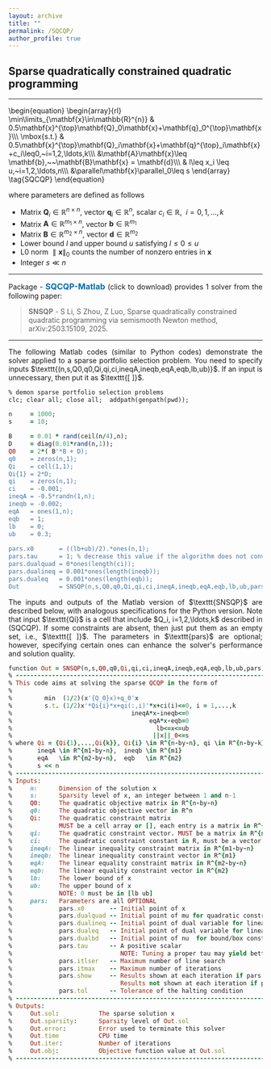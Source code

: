 ```yaml
---
layout: archive
title: ""   
permalink: /SQCQP/
author_profile: true
---
```


<style>
a:link {
  text-decoration: none;
}

a:visited {
  text-decoration: none;
}

a:hover {
  text-decoration: underline;
}

a:active {
  text-decoration: underline;
}
</style>


## Sparse quadratically constrained quadratic programming
---
\begin{equation}
\begin{array}{rl}
\min\limits_{\mathbf{x}\in\mathbb{R}^{n}} &  0.5\mathbf{x}^{\top}\mathbf{Q}_0\mathbf{x}+\mathbf{q}_0^{\top}\mathbf{x}\\\\\\
\mbox{s.t.} & 0.5\mathbf{x}^{\top}\mathbf{Q}_i\mathbf{x}+\mathbf{q}^{\top}_i\mathbf{x}+c_i\leq0,~i=1,2,\ldots,k\\\\\\
&\mathbf{A}\mathbf{x}\leq \mathbf{b},~~\mathbf{B}\mathbf{x} = \mathbf{d}\\\\\\
& l\leq x_i \leq u,~i=1,2,\ldots,n\\\\\\
&\parallel\mathbf{x}\parallel_0\leq s
\end{array} \tag{SQCQP}
\end{equation}

where parameters are defined as follows
- Matrix $\mathbf{Q}_i\in\mathbb{R}^{n\times n}$, vector $\mathbf{q}_i\in\mathbb{R}^{n}$, scalar $c_i\in\mathbb{R},~~i=0,1,\ldots,k$
- Matrix $\mathbf{A}\in\mathbb{R}^{m_1\times n}$, vector $\mathbf{b}\in\mathbb{R}^{m_1}$
- Matrix $\mathbf{B}\in\mathbb{R}^{m_2\times n}$, vector $\mathbf{d}\in\mathbb{R}^{m_2}$
- Lower bound $l$ and upper bound $u$ satisfying $l \leq 0 \leq u$
- L0 norm $\parallel\mathbf{x}\parallel_0$ counts the number of nonzero entries in $\mathbf{x}$
- Integer $s\ll n$ 
         
--- 
<div style="text-align:justify;">
Package - <a style="font-size: 16px; font-weight: bold;color:#006DB0" href="\files\SQCQP-Matlab.zip" target="_blank">SQCQP-Matlab</a> (click to download) provides 1 solver from the following paper:</div>

> <b style="font-size:14px;color:#777777">SNSQP</b> - <span style="font-size: 14px"> S Li, S  Zhou, Z  Luo, Sparse quadratically constrained quadratic programming via semismooth Newton method, arXiv:2503.15109, 2025. </span>

---
<div style="text-align:justify;">
The following Matlab codes (similar to Python codes) demonstrate the solver applied to a sparse portfolio selection problem. You need to specify inputs $\texttt{(n,s,Q0,q0,Qi,qi,ci,ineqA,ineqb,eqA,eqb,lb,ub)}$. If an input is unnecessary, then put it as $\texttt{[ ]}$.
</div>

<p style="line-height: 1;"></p>

```ruby
% demon sparse portfolio selection problems
clc; clear all; close all;  addpath(genpath(pwd));

n     = 1000;
s     = 10;

B     = 0.01 * rand(ceil(n/4),n);
D     = diag(0.01*rand(n,1));
Q0    = 2*( B'*B + D);
q0    = zeros(n,1); 
Qi    = cell(1,1);
Qi{1} = 2*D;
qi    = zeros(n,1);
ci    = -0.001;
ineqA = -0.5*randn(1,n);
ineqb = -0.002;
eqA   = ones(1,n);
eqb   = 1;
lb    = 0;
ub    = 0.3;
    
pars.x0       = ((lb+ub)/2).*ones(n,1);
pars.tau      = 1; % decrease this value if the algorithm does not converge
pars.dualquad = 0*ones(length(ci));
pars.dualineq = 0.001*ones(length(ineqb)); 
pars.dualeq   = 0.001*ones(length(eqb));
Out           = SNSQP(n,s,Q0,q0,Qi,qi,ci,ineqA,ineqb,eqA,eqb,lb,ub,pars);
```

<div style="text-align:justify;">
The inputs and outputs of the Matlab version of $\texttt{SNSQP}$ are described below, with analogous specifications for the Python version. Note that input $\texttt{Qi}$ is a cell that include $Q_i, i=1,2,\ldots,k$ described in (SQCQP). If some constraints are absent, then just put them as an empty set, i.e.,  $\texttt{[ ]}$. The parameters in $\texttt{pars}$ are optional; however, specifying certain ones can enhance the solver's performance and solution quality.
</div>

<p style="line-height: 1;"></p>

```ruby
function Out = SNSQP(n,s,Q0,q0,Qi,qi,ci,ineqA,ineqb,eqA,eqb,lb,ub,pars)
% --------------------------------------------------------------------------------------------------
% This code aims at solving the sparse QCQP in the form of
%
%         min  (1/2)(x'{Q_0}x)+q_0'x  
%         s.t. (1/2)x'*Qi{i}*x+qi(:,i)'*x+ci(i)<=0, i = 1,...,k 
%                                 ineqA*x-ineqb<=0 
%                                      eqA*x-eqb=0 
%                                        lb<=x<=ub 
%                                       ||x||_0<=s 
% where Qi = {Qi{1},...,Qi{k}}, Qi{i} \in R^{n-by-n}, qi \in R^{n-by-k},  ci \in R^{k}
%       ineqA \in R^{m1-by-n},  ineqb \in R^{m1} 
%       eqA   \in R^{m2-by-n},  eqb   \in R^{m2}
%       s << n
% --------------------------------------------------------------------------------------------------           
% Inputs:
%     n:      Dimension of the solution x                                                 (REQUIRED)
%     s:      Sparsity level of x, an integer between 1 and n-1                           (REQUIRED)
%     Q0:     The quadratic objective matrix in R^{n-by-n}                                (REQUIRED)        
%     q0:     The quadratic objective vector in R^n                                       (REQUIRED)
%     Qi:     The quadratic constraint matrix                                             (OPTIONAL) 
%             MUST be a cell array or [], each entry is a matrix in R^{n-by-n}           
%     qi:     The quadratic constraint vector. MUST be a matrix in R^{n-by-k} or []       (OPTIONAL)           
%     ci:     The quadratic constraint constant in R, must be a vector or []              (OPTIONAL)
%     ineqA:  The linear inequality constraint matrix in R^{m1-by-n}   or []              (OPTIONAL)
%     ineqb:  The linear inequality constraint vector in R^{m1}        or []              (OPTIONAL)
%     eqA:    The linear equality constraint matrix in R^{m2-by-n}     or []              (OPTIONAL)
%     eqb:    The linear equality constraint vector in R^{m2}          or []              (OPTIONAL)
%     lb:     The lower bound of x                                                        (OPTIONAL)
%     ub:     The upper bound of x                                                        (OPTIONAL)
%             NOTE: 0 must be in [lb ub]
%     pars:   Parameters are all OPTIONAL
%             pars.x0       -- Initial point of x                                     (default zeros(n,1))
%             pars.dualquad -- Initial point of mu for quadratic constraints          (default zeros(k,1))
%             pars.dualineq -- Initial point of dual variable for linear inequalities (default zeros(m1,1))
%             pars.dualeq   -- Initial point of dual variable for linear equalities   (default zeros(m2,1))
%             pars.dualbd   -- Initial point of nu  for bound/box constraints         (default zeros(n,1))
%             pars.tau      -- A positive scalar                                      (default 1)
%                              NOTE: Tuning a proper tau may yield better solutions     
%             pars.itlser   -- Maximum number of line search                          (default 5)
%             pars.itmax    -- Maximum number of iterations                           (default 10000)
%             pars.show     -- Results shown at each iteration if pars.show=1         (default 1)
%                              Results not shown at each iteration if pars.show=0
%             pars.tol      -- Tolerance of the halting condition                     (default 1e-6)
% --------------------------------------------------------------------------------------------------
% Outputs:
%     Out.sol:           The sparse solution x
%     Out.sparsity:      Sparsity level of Out.sol
%     Out.error:         Error used to terminate this solver
%     Out.time           CPU time
%     Out.iter:          Number of iterations
%     Out.obj:           Objective function value at Out.sol
% --------------------------------------------------------------------------------------------------
```
